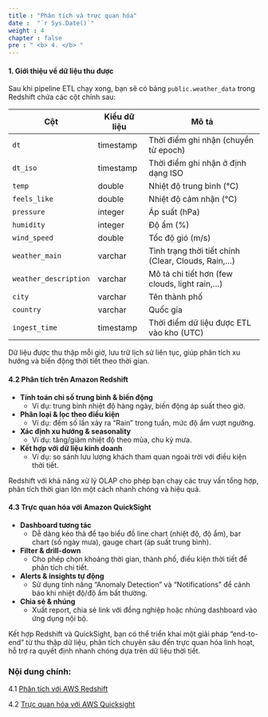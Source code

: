 ```yaml
---
title : "Phân tích và trực quan hóa"
date :  "`r Sys.Date()`" 
weight : 4
chapter : false
pre : " <b> 4. </b> "
---
```

#### 1. Giới thiệu về dữ liệu thu được  
Sau khi pipeline ETL chạy xong, bạn sẽ có bảng `public.weather_data` trong Redshift chứa các cột chính sau:

| Cột                 | Kiểu dữ liệu | Mô tả                                                 |
|---------------------|--------------|-------------------------------------------------------|
| `dt`                | timestamp    | Thời điểm ghi nhận (chuyển từ epoch)                  |
| `dt_iso`            | timestamp    | Thời điểm ghi nhận ở định dạng ISO                    |
| `temp`              | double       | Nhiệt độ trung bình (°C)                              |
| `feels_like`        | double       | Nhiệt độ cảm nhận (°C)                                |
| `pressure`          | integer      | Áp suất (hPa)                                         |
| `humidity`          | integer      | Độ ẩm (%)                                             |
| `wind_speed`        | double       | Tốc độ gió (m/s)                                      |
| `weather_main`      | varchar      | Tình trạng thời tiết chính (Clear, Clouds, Rain,…)    |
| `weather_description`| varchar     | Mô tả chi tiết hơn (few clouds, light rain,…)         |
| `city`              | varchar      | Tên thành phố                                         |
| `country`           | varchar      | Quốc gia                                              |
| `ingest_time`       | timestamp    | Thời điểm dữ liệu được ETL vào kho (UTC)              |

Dữ liệu được thu thập mỗi giờ, lưu trữ lịch sử liên tục, giúp phân tích xu hướng và biến động thời tiết theo thời gian.


#### 4.2 Phân tích trên Amazon Redshift  
- **Tính toán chỉ số trung bình & biến động**  
  - Ví dụ: trung bình nhiệt độ hàng ngày, biến động áp suất theo giờ.  
- **Phân loại & lọc theo điều kiện**  
  - Ví dụ: đếm số lần xảy ra “Rain” trong tuần, mức độ ẩm vượt ngưỡng.  
- **Xác định xu hướng & seasonality**  
  - Ví dụ: tăng/giảm nhiệt độ theo mùa, chu kỳ mưa.  
- **Kết hợp với dữ liệu kinh doanh**  
  - Ví dụ: so sánh lưu lượng khách tham quan ngoài trời với điều kiện thời tiết.

Redshift với khả năng xử lý OLAP cho phép bạn chạy các truy vấn tổng hợp, phân tích thời gian lớn một cách nhanh chóng và hiệu quả.


#### 4.3 Trực quan hóa với Amazon QuickSight  
- **Dashboard tương tác**  
  - Dễ dàng kéo thả để tạo biểu đồ line chart (nhiệt độ, độ ẩm), bar chart (số ngày mưa), gauge chart (áp suất trung bình).  
- **Filter & drill-down**  
  - Cho phép chọn khoảng thời gian, thành phố, điều kiện thời tiết để phân tích chi tiết.  
- **Alerts & insights tự động**  
  - Sử dụng tính năng “Anomaly Detection” và “Notifications” để cảnh báo khi nhiệt độ/độ ẩm bất thường.  
- **Chia sẻ & nhúng**  
  - Xuất report, chia sẻ link với đồng nghiệp hoặc nhúng dashboard vào ứng dụng nội bộ.

Kết hợp Redshift và QuickSight, bạn có thể triển khai một giải pháp “end-to-end” từ thu thập dữ liệu, phân tích chuyên sâu đến trực quan hóa linh hoạt, hỗ trợ ra quyết định nhanh chóng dựa trên dữ liệu thời tiết.  

### Nội dung chính:
4.1 [Phân tích với AWS Redshift](4-analysis-visualization/4.1-redshift/)

4.2 [Trực quan hóa với AWS Quicksight](4-analysis-visualization/4.2-quicksight/)